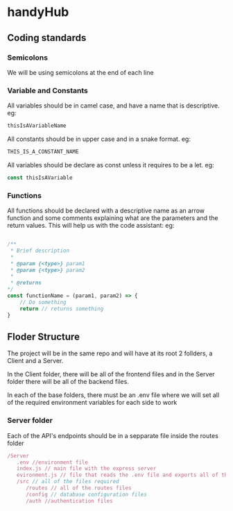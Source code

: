 # handyHub

## Coding standards

### Semicolons

We will be using semicolons at the end of each line

### Variable and Constants

All variables should be in camel case, and have a name that is descriptive. eg:

``` JavaScript
thisIsAVariableName
```

All constants should be in upper case and in a snake format. eg:

``` JavaScript
THIS_IS_A_CONSTANT_NAME
```

All variables should be declare as const unless it requires to be a let.  eg:

```JavaScript
const thisIsAVariable
```

### Functions

All functions should be declared with a descriptive name as an arrow function and some comments explaining what are the parameters and the return values.  This will help us with the code assistant: eg:

```JavaScript

/** 
 * Brief description
 * 
 * @param {<type>} param1
 * @param {<type>} param2
 * 
 * @returns 
*/
const functionName = (param1, param2) => {
    // Do something
    return // returns something
}

```

## Floder Structure

The project will be in the same repo and will have at its root 2 follders, a Client and a Server.

In the Client folder, there will be all of the frontend files and in the Server folder there will be all of the backend files.

In each of the base folders, there must be an .env file where we will set all of the required environment variables for each side to work

### Server folder

Each of the API's endpoints should be in a sepparate file inside the routes folder

```JavaScript
/Server
   .env //environment file
   index.js // main file with the express server
   evironment.js // file that reads the .env file and exports all of the values
   /src // all of the files required
      /routes // all of the routes files
      /config // database configuration files
      /auth //authentication files
```
